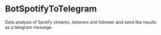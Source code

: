 # BotSpotifyToTelegram
Data analysis of Spotify streams, listeners and follower and send the results as a telegram messege.
